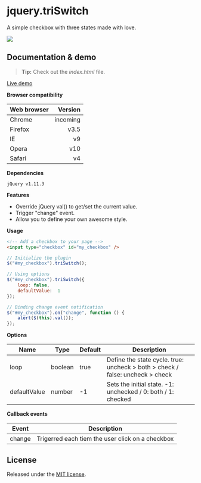 # jquery.triSwitch

A simple checkbox with three states made with love.

![](http://acuisinier.com/images/jquery.triSwitch.png)

## Documentation & demo

> **Tip:** Check out the *index.html* file.

[Live demo](http://acuisinier.com)
  
**Browser compatibility**

| Web browser | Version |
| --- | ---:|
| Chrome | incoming |
| Firefox | v3.5 |
| IE | v9 |
| Opera | v10 |
| Safari | v4 |
  
**Dependencies**

    jQuery v1.11.3
  
**Features**

- Override jQuery val() to get/set the current value.
- Trigger "change" event.
- Allow you to define your own awesome style.
  
**Usage**

```html
<!-- Add a checkbox to your page -->
<input type="checkbox" id="my_checkbox" />
 ```
 
```javascript
// Initialize the plugin
$("#my_checkbox").triSwitch();
```
 
	
```javascript
// Using options
$("#my_checkbox").triSwitch({ 
	loop: false, 
	defaultValue:  1 
});
```
	
```javascript
// Binding change event notification
$("#my_checkbox").on("change", function () {
	alert($(this).val());
});
```
  
**Options**

Name | Type | Default | Description
--- | --- | --- | ---
loop | boolean | true | Define the state cycle.  true: uncheck > both > check / false: uncheck > check
defaultValue | number | -1 | Sets the initial state.  -1: unchecked / 0: both / 1: checked
  
**Callback events**

Event | Description
--- | ---
change | Trigerred each tiem the user click on a checkbox
  
## License

Released under the [MIT license](http://www.opensource.org/licenses/MIT).